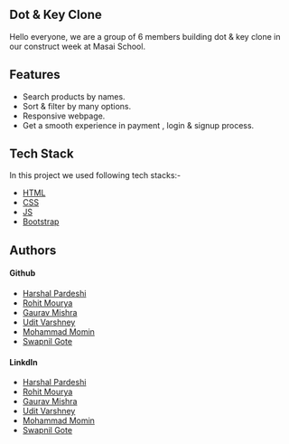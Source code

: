 ## Dot & Key Clone
Hello everyone, we are a group of 6 members building dot & key clone in our construct week at Masai School.

## Features

- Search products by names.
- Sort & filter by many options.
- Responsive webpage.
- Get a smooth experience in payment , login & signup process.

## Tech Stack

In this project we used following tech stacks:- 
- [HTML](https://developer.mozilla.org/en-US/docs/Web/HTML)
- [CSS](https://developer.mozilla.org/en-US/docs/Web/CSS)
- [JS](https://developer.mozilla.org/en-US/docs/Web/JavaScript)
- [Bootstrap](https://developer.mozilla.org/en-US/docs/Glossary/Bootstrap)

## Authors

#### Github

- [Harshal Pardeshi](https://github.com/Hashal890)
- [Rohit Mourya](https://github.com/MrRohitMI)
- [Gaurav Mishra](https://github.com/GauravMishra28)
- [Udit Varshney](https://github.com/Uditshetty)
- [Mohammad Momin](https://github.com/Momin-Mohammad)
- [Swapnil Gote](https://github.com/Swwapnil123)


#### LinkdIn

- [Harshal Pardeshi](https://www.linkedin.com/in/harshalpardeshi/)
- [Rohit Mourya](https://www.linkedin.com/in/rohit-mourya/)
- [Gaurav Mishra]()
- [Udit Varshney](https://www.linkedin.com/in/udit-varshney-ba678121b/)
- [Mohammad Momin](https://www.linkedin.com/in/momin-mohammad-102304171/)
- [Swapnil Gote]()

